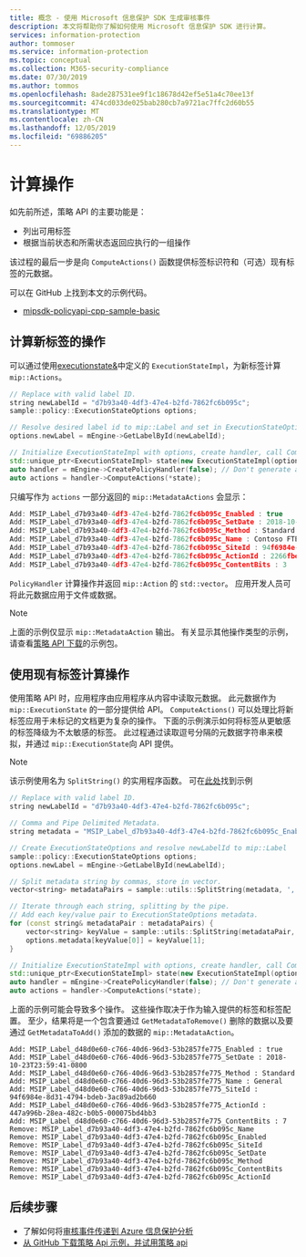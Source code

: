 ```yaml
---
title: 概念 - 使用 Microsoft 信息保护 SDK 生成审核事件
description: 本文将帮助你了解如何使用 Microsoft 信息保护 SDK 进行计算。
services: information-protection
author: tommoser
ms.service: information-protection
ms.topic: conceptual
ms.collection: M365-security-compliance
ms.date: 07/30/2019
ms.author: tommos
ms.openlocfilehash: 8ade287531ee9f1c18678d42ef5e51a4c70ee13f
ms.sourcegitcommit: 474cd033de025bab280cb7a9721ac7ffc2d60b55
ms.translationtype: MT
ms.contentlocale: zh-CN
ms.lasthandoff: 12/05/2019
ms.locfileid: "69886205"
---
```

# <a name="compute-an-action"></a>计算操作

如先前所述，策略 API 的主要功能是：

- 列出可用标签
- 根据当前状态和所需状态返回应执行的一组操作

该过程的最后一步是向 `ComputeActions()` 函数提供标签标识符和（可选）现有标签的元数据。

可以在 GitHub 上找到本文的示例代码。

- [mipsdk-policyapi-cpp-sample-basic](https://github.com/Azure-Samples/mipsdk-policyapi-cpp-sample-basic)

## <a name="compute-an-action-for-a-new-label"></a>计算新标签的操作

可以通过使用[executionstate&](concept-handler-policy-executionstate-cpp.md)中定义的 `ExecutionStateImpl`，为新标签计算 `mip::Actions`。

```cpp
// Replace with valid label ID.
string newLabelId = "d7b93a40-4df3-47e4-b2fd-7862fc6b095c"; 
sample::policy::ExecutionStateOptions options;

// Resolve desired label id to mip::Label and set in ExecutionStateOptions.
options.newLabel = mEngine->GetLabelById(newLabelId);

// Initialize ExecutionStateImpl with options, create handler, call ComputeActions.
std::unique_ptr<ExecutionStateImpl> state(new ExecutionStateImpl(options));
auto handler = mEngine->CreatePolicyHandler(false); // Don't generate audit event.
auto actions = handler->ComputeActions(*state);
```

只编写作为 `actions` 一部分返回的 `mip::MetadataActions` 会显示：

```cpp
Add: MSIP_Label_d7b93a40-4df3-47e4-b2fd-7862fc6b095c_Enabled : true
Add: MSIP_Label_d7b93a40-4df3-47e4-b2fd-7862fc6b095c_SetDate : 2018-10-23T20:39:06-0800
Add: MSIP_Label_d7b93a40-4df3-47e4-b2fd-7862fc6b095c_Method : Standard
Add: MSIP_Label_d7b93a40-4df3-47e4-b2fd-7862fc6b095c_Name : Contoso FTEs (C)
Add: MSIP_Label_d7b93a40-4df3-47e4-b2fd-7862fc6b095c_SiteId : 94f6984e-8d31-4794-bdeb-3ac89ad2b660
Add: MSIP_Label_d7b93a40-4df3-47e4-b2fd-7862fc6b095c_ActionId : 2266fbe8-a0d9-44e8-bad8-00008f2a0915
Add: MSIP_Label_d7b93a40-4df3-47e4-b2fd-7862fc6b095c_ContentBits : 3
```

`PolicyHandler` 计算操作并返回 `mip::Action` 的 `std::vector`。 应用开发人员可将此元数据应用于文件或数据。

> [!NOTE]
> 上面的示例仅显示 `mip::MetadataAction` 输出。 有关显示其他操作类型的示例，请查看[策略 API 下载](https://aka.ms/mipsdkbins)的示例包。

## <a name="compute-actions-with-an-existing-label"></a>使用现有标签计算操作

使用策略 API 时，应用程序由应用程序从内容中读取元数据。 此元数据作为 `mip::ExecutionState` 的一部分提供给 API。 `ComputeActions()` 可以处理比将新标签应用于未标记的文档更为复杂的操作。 下面的示例演示如何将标签从更敏感的标签降级为不太敏感的标签。 此过程通过读取逗号分隔的元数据字符串来模拟，并通过 `mip::ExecutionState`向 API 提供。

> [!NOTE]
> 该示例使用名为 `SplitString()` 的实用程序函数。 可在[此处](https://github.com/Azure-Samples/mipsdk-policyapi-cpp-sample-basic/blob/master/mipsdk-policyapi-cpp-sample-basic/utils.cpp)找到示例

```cpp
// Replace with valid label ID.
string newLabelId = "d7b93a40-4df3-47e4-b2fd-7862fc6b095c";

// Comma and Pipe Delimited Metadata.
string metadata = "MSIP_Label_d7b93a40-4df3-47e4-b2fd-7862fc6b095c_Enabled|true,MSIP_Label_d7b93a40-4df3-47e4-b2fd-7862fc6b095c_SetDate|2018-10-23T21:53:31-0800,MSIP_Label_d7b93a40-4df3-47e4-b2fd-7862fc6b095c_Method|Standard,MSIP_Label_d7b93a40-4df3-47e4-b2fd-7862fc6b095c_Name|Contoso FTEs (C),MSIP_Label_d7b93a40-4df3-47e4-b2fd-7862fc6b095c_SiteId|94f6984e-8d31-4794-bdeb-3ac89ad2b660,MSIP_Label_d7b93a40-4df3-47e4-b2fd-7862fc6b095c_ActionId|b56491d9-155f-40ff-866f-0000acd85c31,MSIP_Label_d7b93a40-4df3-47e4-b2fd-7862fc6b095c_ContentBits|7";

// Create ExecutionStateOptions and resolve newLabelId to mip::Label
sample::policy::ExecutionStateOptions options;
options.newLabel = mEngine->GetLabelById(newLabelId);

// Split metadata string by commas, store in vector.
vector<string> metadataPairs = sample::utils::SplitString(metadata, ','); 

// Iterate through each string, splitting by the pipe.
// Add each key/value pair to ExecutionStateOptions metadata.
for (const string& metadataPair : metadataPairs) {
    vector<string> keyValue = sample::utils::SplitString(metadataPair, '|');
    options.metadata[keyValue[0]] = keyValue[1];
}

// Initialize ExecutionStateImpl with options, create handler, call ComputeActions
std::unique_ptr<ExecutionStateImpl> state(new ExecutionStateImpl(options));
auto handler = mEngine->CreatePolicyHandler(false); // Don't generate audit event.
auto actions = handler->ComputeActions(*state);
```

上面的示例可能会导致多个操作。 这些操作取决于作为输入提供的标签和标签配置。 至少，结果将是一个包含要通过 `GetMetadataToRemove()` 删除的数据以及要通过 `GetMetadataToAdd()` 添加的数据的 `mip::MetadataAction`。

```
Add: MSIP_Label_d48d0e60-c766-40d6-96d3-53b2857fe775_Enabled : true
Add: MSIP_Label_d48d0e60-c766-40d6-96d3-53b2857fe775_SetDate : 2018-10-23T23:59:41-0800
Add: MSIP_Label_d48d0e60-c766-40d6-96d3-53b2857fe775_Method : Standard
Add: MSIP_Label_d48d0e60-c766-40d6-96d3-53b2857fe775_Name : General
Add: MSIP_Label_d48d0e60-c766-40d6-96d3-53b2857fe775_SiteId : 94f6984e-8d31-4794-bdeb-3ac89ad2b660
Add: MSIP_Label_d48d0e60-c766-40d6-96d3-53b2857fe775_ActionId : 447a996b-28ea-482c-b0b5-000075bd4bb3
Add: MSIP_Label_d48d0e60-c766-40d6-96d3-53b2857fe775_ContentBits : 7
Remove: MSIP_Label_d7b93a40-4df3-47e4-b2fd-7862fc6b095c_Name
Remove: MSIP_Label_d7b93a40-4df3-47e4-b2fd-7862fc6b095c_Enabled
Remove: MSIP_Label_d7b93a40-4df3-47e4-b2fd-7862fc6b095c_SiteId
Remove: MSIP_Label_d7b93a40-4df3-47e4-b2fd-7862fc6b095c_SetDate
Remove: MSIP_Label_d7b93a40-4df3-47e4-b2fd-7862fc6b095c_Method
Remove: MSIP_Label_d7b93a40-4df3-47e4-b2fd-7862fc6b095c_ContentBits
Remove: MSIP_Label_d7b93a40-4df3-47e4-b2fd-7862fc6b095c_ActionId
```

## <a name="next-steps"></a>后续步骤

- 了解如何将[审核事件传递到 Azure 信息保护分析](concept-handler-policy-auditing-cpp.md)
- [从 GitHub 下载策略 Api 示例，并试用策略 api](https://azure.microsoft.com/resources/samples/?sort=0&term=mipsdk+policyapi)
